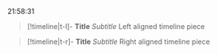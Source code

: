 
21:58:31 
> [!timeline|t-l]- **Title** _Subtitle_ 
> Left aligned timeline piece

> [!timeline|t-r]- **Title** *Subtitle* 
> Right aligned timeline piece

